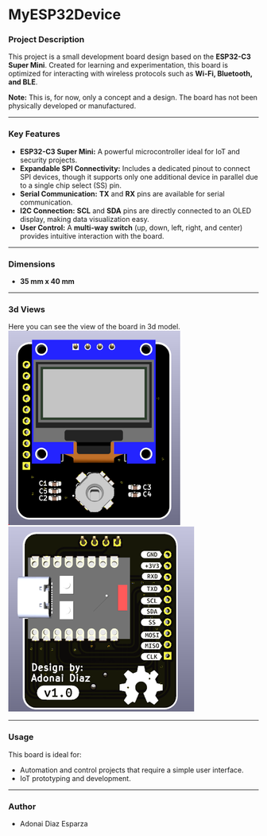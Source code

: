 # MyESP32Device

### Project Description

This project is a small development board design based on the **ESP32-C3 Super Mini**. Created for learning and experimentation, this board is optimized for interacting with wireless protocols such as **Wi-Fi, Bluetooth, and BLE**.

**Note:** This is, for now, only a concept and a design. The board has not been physically developed or manufactured.

---

### Key Features

- **ESP32-C3 Super Mini:** A powerful microcontroller ideal for IoT and security projects.
- **Expandable SPI Connectivity:** Includes a dedicated pinout to connect SPI devices, though it supports only one additional device in parallel due to a single chip select (SS) pin.
- **Serial Communication:** **TX** and **RX** pins are available for serial communication.
- **I2C Connection:** **SCL** and **SDA** pins are directly connected to an OLED display, making data visualization easy.
- **User Control:** A **multi-way switch** (up, down, left, right, and center) provides intuitive interaction with the board.

---

### Dimensions

- **35 mm x 40 mm**

---

### 3d Views

Here you can see the view of the board in 3d model.
![Front view of the ESP32 device](img.png)
![Front view of the ESP32 device](img_2.png)

---

### Usage

This board is ideal for:
- Automation and control projects that require a simple user interface.
- IoT prototyping and development.

---

### Author

- Adonai Diaz Esparza
